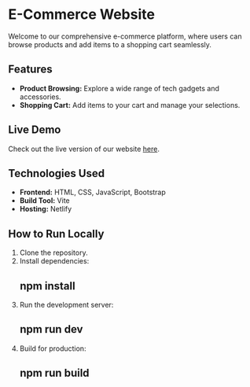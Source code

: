 # E-Commerce Website

Welcome to our comprehensive e-commerce platform, where users can browse products and add items to a shopping cart seamlessly.

## Features
- **Product Browsing:** Explore a wide range of tech gadgets and accessories.
- **Shopping Cart:** Add items to your cart and manage your selections.

## Live Demo
Check out the live version of our website [here](https://clone-ecom.netlify.app).

## Technologies Used
- **Frontend:** HTML, CSS, JavaScript, Bootstrap
- **Build Tool:** Vite
- **Hosting:** Netlify

## How to Run Locally
1. Clone the repository.
2. Install dependencies:
   ## npm install
3. Run the development server:
   ## npm run dev
4. Build for production:
   ## npm run build

